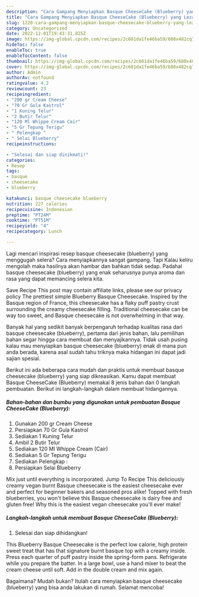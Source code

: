 ```yaml
---
description: "Cara Gampang Menyiapkan Basque CheeseCake (Blueberry) yang Lezat}"
title: "Cara Gampang Menyiapkan Basque CheeseCake (Blueberry) yang Lezat}"
slug: 1220-cara-gampang-menyiapkan-basque-cheesecake-blueberry-yang-lezat
category: Uncategorized
date: 2022-12-01T19:43:31.825Z
image: https://img-global.cpcdn.com/recipes/2c681da1fe46ba59/680x482cq70/basque-cheesecake-blueberry-foto-resep-utama.jpg
hideToc: false
enableToc: true
enableTocContent: false
thumbnail: https://img-global.cpcdn.com/recipes/2c681da1fe46ba59/680x482cq70/basque-cheesecake-blueberry-foto-resep-utama.jpg
cover: https://img-global.cpcdn.com/recipes/2c681da1fe46ba59/680x482cq70/basque-cheesecake-blueberry-foto-resep-utama.jpg
author: Admin
authorAv: notfound
ratingvalue: 4.2
reviewcount: 23
recipeingredient:
- "200 gr Cream Cheese"
- "70 Gr Gula Kastrol"
- "1 Kuning Telur"
- "2 Butir Telur"
- "120 Ml Whippe Cream Cair"
- "5 Gr Tepung Terigu"
- " Pelengkap "
- " Selai Blueberry"
recipeinstructions:

- "Selesai dan siap dinikmati!"
categories:
- Resep
tags:
- basque
- cheesecake
- blueberry

katakunci: basque cheesecake blueberry 
nutrition: 227 calories
recipecuisine: Indonesian
preptime: "PT24M"
cooktime: "PT51M"
recipeyield: "4"
recipecategory: Lunch

---
```



Lagi mencari inspirasi resep basque cheesecake (blueberry) yang menggugah selera? Cara menyiapkannya sangat gampang. Tapi Kalau keliru mengolah maka hasilnya akan hambar dan bahkan tidak sedap. Padahal basque cheesecake (blueberry) yang enak seharusnya punya aroma dan rasa yang dapat memancing selera kita.


Save Recipe This post may contain affiliate links, please see our privacy policy The prettiest simple Blueberry Basque Cheesecake. Inspired by the Basque region of France, this cheesecake has a flaky puff pastry crust surrounding the creamy cheesecake filling. Traditional cheesecake can be way too sweet, and Basque cheesecake is not overwhelming in that way.

Banyak hal yang sedikit banyak berpengaruh terhadap kualitas rasa dari basque cheesecake (blueberry), pertama dari jenis bahan, lalu pemilihan bahan segar hingga cara membuat dan menyajikannya. Tidak usah pusing kalau mau menyiapkan basque cheesecake (blueberry) enak di mana pun anda berada, karena asal sudah tahu triknya maka hidangan ini dapat jadi sajian spesial.


Berikut ini ada beberapa cara mudah dan praktis untuk membuat basque cheesecake (blueberry) yang siap dikreasikan. Kamu dapat membuat Basque CheeseCake (Blueberry) memakai 8 jenis bahan dan 0 langkah pembuatan. Berikut ini langkah-langkah dalam membuat hidangannya.

<!--inarticleads1-->

##### Bahan-bahan dan bumbu yang digunakan untuk pembuatan Basque CheeseCake (Blueberry):

1. Gunakan 200 gr Cream Cheese
1. Persiapkan 70 Gr Gula Kastrol
1. Sediakan 1 Kuning Telur
1. Ambil 2 Butir Telur
1. Sediakan 120 Ml Whippe Cream (Cair)
1. Sediakan 5 Gr Tepung Terigu
1. Sediakan  Pelengkap :
1. Persiapkan  Selai Blueberry


Mix just until everything is incorporated. Jump To Recipe This deliciously creamy vegan burnt Basque cheesecake is the easiest cheesecake ever and perfect for beginner bakers and seasoned pros alike! Topped with fresh blueberries, you won&#39;t believe this Basque cheesecake is dairy free and gluten free! Why this is the easiest vegan cheesecake you&#39;ll ever make! 

<!--inarticleads2-->

##### Langkah-langkah untuk membuat Basque CheeseCake (Blueberry):


1. Selesai dan siap dihidangkan!

This Blueberry Basque Cheesecake is the perfect low calorie, high protein sweet treat that has that signature burnt basque top with a creamy inside. Press each quarter of puff pastry inside the spring-form pans. Refrigerate while you prepare the batter. In a large bowl, use a hand mixer to beat the cream cheese until soft. Add in the double cream and mix again. 

Bagaimana? Mudah bukan? Itulah cara menyiapkan basque cheesecake (blueberry) yang bisa anda lakukan di rumah. Selamat mencoba!
